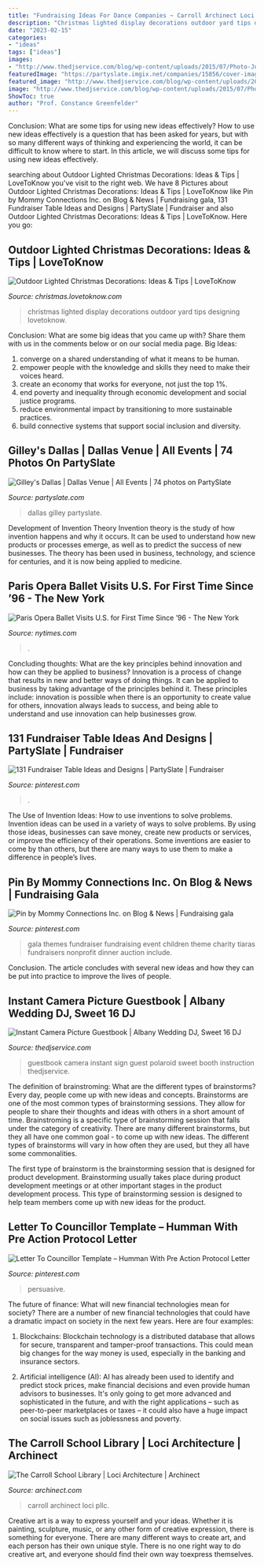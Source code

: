 ```yaml
---
title: "Fundraising Ideas For Dance Companies ~ Carroll Archinect Loci Pllc"
description: "Christmas lighted display decorations outdoor yard tips designing lovetoknow"
date: "2023-02-15"
categories:
- "ideas"
tags: ["ideas"]
images:
- "http://www.thedjservice.com/blog/wp-content/uploads/2015/07/Photo-Jul-18-5-36-28-PM.jpg"
featuredImage: "https://partyslate.imgix.net/companies/15856/cover-image-9646c8a8-3314-4e25-8cbf-0245689b030d.jpg?ixlib=js-2.3.2&amp;w=1200&amp;h=630&amp;fit=crop&amp;crop=faces%2Cedges"
featured_image: "http://www.thedjservice.com/blog/wp-content/uploads/2015/07/Photo-Jul-18-5-36-28-PM.jpg"
image: "http://www.thedjservice.com/blog/wp-content/uploads/2015/07/Photo-Jul-18-5-36-28-PM.jpg"
ShowToc: true
author: "Prof. Constance Greenfelder"
---
```



Conclusion: What are some tips for using new ideas effectively?
How to use new ideas effectively is a question that has been asked for years, but with so many different ways of thinking and experiencing the world, it can be difficult to know where to start. In this article, we will discuss some tips for using new ideas effectively.

	

		
searching about Outdoor Lighted Christmas Decorations: Ideas &amp; Tips | LoveToKnow you've visit to the right web. We have 8 Pictures about Outdoor Lighted Christmas Decorations: Ideas &amp; Tips | LoveToKnow like Pin by Mommy Connections Inc. on Blog &amp; News | Fundraising gala, 131 Fundraiser Table Ideas and Designs | PartySlate | Fundraiser and also Outdoor Lighted Christmas Decorations: Ideas &amp; Tips | LoveToKnow. Here you go:
		
    
## Outdoor Lighted Christmas Decorations: Ideas &amp; Tips | LoveToKnow

<img loading=lazy src="https://cf.ltkcdn.net/christmas/images/std/194685-425x283-Home-with-lighted-Christmas-yard-display.jpg" onerror="this.onerror=null;this.src='https://tse3.mm.bing.net/th?id=OIP.wAYIaINv7q2YreHBhe7NpQAAAA&amp;pid=15.1';" alt="Outdoor Lighted Christmas Decorations: Ideas &amp; Tips | LoveToKnow">

_Source: christmas.lovetoknow.com_

>christmas lighted display decorations outdoor yard tips designing lovetoknow. 

	

Conclusion: What are some big ideas that you came up with? Share them with us in the comments below or on our social media page.
Big Ideas:
1. converge on a shared understanding of what it means to be human. 
2. empower people with the knowledge and skills they need to make their voices heard. 
3. create an economy that works for everyone, not just the top 1%. 
4. end poverty and inequality through economic development and social justice programs. 
5. reduce environmental impact by transitioning to more sustainable practices. 
6. build connective systems that support social inclusion and diversity. 

    
## Gilley&#039;s Dallas | Dallas Venue | All Events | 74 Photos On PartySlate

<img loading=lazy src="https://partyslate.imgix.net/companies/15856/cover-image-9646c8a8-3314-4e25-8cbf-0245689b030d.jpg?ixlib=js-2.3.2&amp;w=1200&amp;h=630&amp;fit=crop&amp;crop=faces%2Cedges" onerror="this.onerror=null;this.src='https://tse4.mm.bing.net/th?id=OIP.3h67diMG2HRAkvpSTAt4mgHaD4&amp;pid=15.1';" alt="Gilley&#039;s Dallas | Dallas Venue | All Events | 74 photos on PartySlate">

_Source: partyslate.com_

>dallas gilley partyslate. 

	

Development of Invention Theory
Invention theory is the study of how invention happens and why it occurs. It can be used to understand how new products or processes emerge, as well as to predict the success of new businesses. The theory has been used in business, technology, and science for centuries, and it is now being applied to medicine.

    
## Paris Opera Ballet Visits U.S. For First Time Since ’96 - The New York

<img loading=lazy src="https://static01.nyt.com/images/2012/07/08/arts/08PARIS1/08PARIS1-jumbo.jpg?quality=90&amp;auto=webp" onerror="this.onerror=null;this.src='https://tse1.mm.bing.net/th?id=OIP.APxP9PjPHjmw59Z9HPe4-QHaJg&amp;pid=15.1';" alt="Paris Opera Ballet Visits U.S. for First Time Since ’96 - The New York">

_Source: nytimes.com_

>. 

	

Concluding thoughts: What are the key principles behind innovation and how can they be applied to business?
Innovation is a process of change that results in new and better ways of doing things. It can be applied to business by taking advantage of the principles behind it. These principles include: innovation is possible when there is an opportunity to create value for others, innovation always leads to success, and being able to understand and use innovation can help businesses grow.

    
## 131 Fundraiser Table Ideas And Designs | PartySlate | Fundraiser

<img loading=lazy src="https://i.pinimg.com/736x/0f/cf/38/0fcf38cfa6b1ffcb0a6ac1c708f86692.jpg" onerror="this.onerror=null;this.src='https://tse1.mm.bing.net/th?id=OIP.f7Ta20NNLab-PcSdSFMHtQHaLa&amp;pid=15.1';" alt="131 Fundraiser Table Ideas and Designs | PartySlate | Fundraiser">

_Source: pinterest.com_

>. 

	

The Use of Invention Ideas: How to use inventions to solve problems.
Invention ideas can be used in a variety of ways to solve problems. By using those ideas, businesses can save money, create new products or services, or improve the efficiency of their operations. Some inventions are easier to come by than others, but there are many ways to use them to make a difference in people’s lives.

    
## Pin By Mommy Connections Inc. On Blog &amp; News | Fundraising Gala

<img loading=lazy src="https://i.pinimg.com/736x/a2/b1/65/a2b165d7fe662759c1f666088ac62cf9--gala-ideas-theme-gala-themes.jpg" onerror="this.onerror=null;this.src='https://tse4.mm.bing.net/th?id=OIP.PG_ej0e_xYLBpyco4A4V4gHaMH&amp;pid=15.1';" alt="Pin by Mommy Connections Inc. on Blog &amp; News | Fundraising gala">

_Source: pinterest.com_

>gala themes fundraiser fundraising event children theme charity tiaras fundraisers nonprofit dinner auction include. 

	

Conclusion.
The article concludes with several new ideas and how they can be put into practice to improve the lives of people.

    
## Instant Camera Picture Guestbook | Albany Wedding DJ, Sweet 16 DJ

<img loading=lazy src="http://www.thedjservice.com/blog/wp-content/uploads/2015/07/Photo-Jul-18-5-36-28-PM.jpg" onerror="this.onerror=null;this.src='https://tse3.mm.bing.net/th?id=OIP.3RLJ33JEdWZeqMq4obmZcwHaJ4&amp;pid=15.1';" alt="Instant Camera Picture Guestbook | Albany Wedding DJ, Sweet 16 DJ">

_Source: thedjservice.com_

>guestbook camera instant sign guest polaroid sweet booth instruction thedjservice. 

	

The definition of brainstroming: What are the different types of brainstorms?
Every day, people come up with new ideas and concepts. Brainstorms are one of the most common types of brainstorming sessions. They allow for people to share their thoughts and ideas with others in a short amount of time. Brainstroming is a specific type of brainstorming session that falls under the category of creativity. 
There are many different brainstorms, but they all have one common goal - to come up with new ideas. The different types of brainstorms will vary in how often they are used, but they all have some commonalities. 

The first type of brainstorm is the brainstorming session that is designed for product development. Brainstorming usually takes place during product development meetings or at other important stages in the product development process. This type of brainstorming session is designed to help team members come up with new ideas for the product.

    
## Letter To Councillor Template – Humman With Pre Action Protocol Letter

<img loading=lazy src="https://i.pinimg.com/736x/3f/7d/33/3f7d3340059092d99f3975ffe7281ccb.jpg" onerror="this.onerror=null;this.src='https://tse2.mm.bing.net/th?id=OIP.6UjModcaMpQerFuFyj8LKwHaKd&amp;pid=15.1';" alt="Letter To Councillor Template – Humman With Pre Action Protocol Letter">

_Source: pinterest.com_

>persuasive. 

	

The future of finance: What will new financial technologies mean for society?
There are a number of new financial technologies that could have a dramatic impact on society in the next few years. Here are four examples:
1. Blockchains: Blockchain technology is a distributed database that allows for secure, transparent and tamper-proof transactions. This could mean big changes for the way money is used, especially in the banking and insurance sectors.

2. Artificial intelligence (AI): AI has already been used to identify and predict stock prices, make financial decisions and even provide human advisors to businesses. It's only going to get more advanced and sophisticated in the future, and with the right applications – such as peer-to-peer marketplaces or taxes – it could also have a huge impact on social issues such as joblessness and poverty.


    
## The Carroll School Library | Loci Architecture | Archinect

<img loading=lazy src="https://archinect.imgix.net/uploads/1d/1dhnj4n6o23rrx8s.jpg?auto=compress%2Cformat" onerror="this.onerror=null;this.src='https://tse1.mm.bing.net/th?id=OIP.GDbiosdELyzERMmFLnAyZgHaFj&amp;pid=15.1';" alt="The Carroll School Library | Loci Architecture | Archinect">

_Source: archinect.com_

>carroll archinect loci pllc. 

	

Creative art is a way to express yourself and your ideas. Whether it is painting, sculpture, music, or any other form of creative expression, there is something for everyone. There are many different ways to create art, and each person has their own unique style. There is no one right way to do creative art, and everyone should find their own way toexpress themselves.

